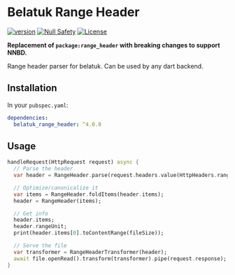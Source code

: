 # Belatuk Range Header

[![version](https://img.shields.io/badge/pub-v3.0.0-brightgreen)](https://pub.dev/packages/belatuk_range_header)
[![Null Safety](https://img.shields.io/badge/null-safety-brightgreen)](https://dart.dev/null-safety)
[![License](https://img.shields.io/github/license/dart-backend/belatuk-common-utilities)](https://github.com/dart-backend/belatuk-common-utilities/packages/range_header/LICENSE)

**Replacement of `package:range_header` with breaking changes to support NNBD.**

Range header parser for belatuk. Can be used by any dart backend.

## Installation

In your `pubspec.yaml`:

```yaml
dependencies:
  belatuk_range_header: ^4.0.0
```

## Usage

```dart
handleRequest(HttpRequest request) async {
  // Parse the header
  var header = RangeHeader.parse(request.headers.value(HttpHeaders.rangeHeader));

  // Optimize/canonicalize it
  var items = RangeHeader.foldItems(header.items);
  header = RangeHeader(items);

  // Get info
  header.items;
  header.rangeUnit;
  print(header.items[0].toContentRange(fileSize));

  // Serve the file
  var transformer = RangeHeaderTransformer(header);
  await file.openRead().transform(transformer).pipe(request.response);
}
```
